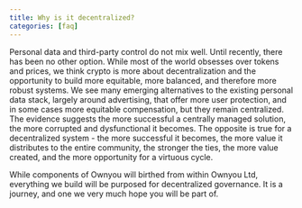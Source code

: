 ```yaml
---
title: Why is it decentralized?
categories: [faq]
---
```


Personal data and third-party control do not mix well. Until recently, there has been no other option. While most of the world obsesses over tokens and prices, we think crypto is more about decentralization and the opportunity to build more equitable, more balanced, and therefore more robust systems. We see many emerging alternatives to the existing personal data stack, largely around advertising, that offer more user protection, and in some cases more equitable compensation, but they remain centralized. The evidence suggests the more successful a centrally managed solution, the more corrupted and dysfunctional it becomes. The opposite is true for a decentralized system - the more successful it becomes, the more value it distributes to the entire community, the stronger the ties, the more value created, and the more opportunity for a virtuous cycle.

While components of Ownyou will birthed from within Ownyou Ltd, everything we build will be purposed for decentralized governance. It is a journey, and one we very much hope you will be part of.
